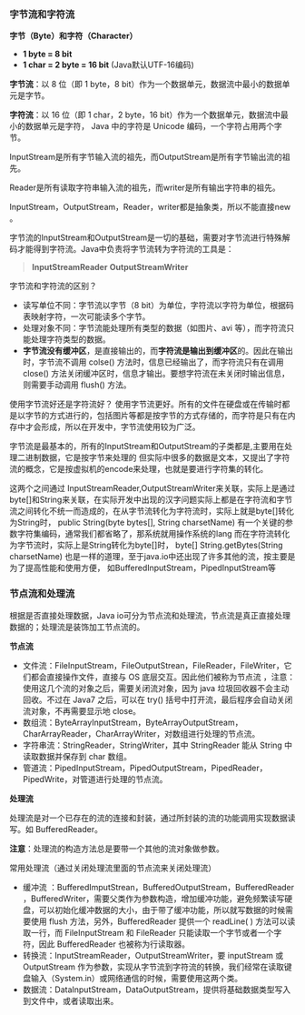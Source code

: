 ### 字节流和字符流

**字节（Byte）和字符（Character）**

- **1 byte = 8 bit**
- **1 char = 2 byte = 16 bit** (Java默认UTF-16编码)

**字节流**：以 8 位（即 1 byte，8 bit）作为一个数据单元，数据流中最小的数据单元是字节。

**字符流**：以 16 位（即 1 char，2 byte，16 bit）作为一个数据单元，数据流中最小的数据单元是字符， Java 中的字符是 Unicode 编码，一个字符占用两个字节。

InputStream是所有字节输入流的祖先，而OutputStream是所有字节输出流的祖先。 

Reader是所有读取字符串输入流的祖先，而writer是所有输出字符串的祖先。

InputStream，OutputStream，Reader，writer都是抽象类，所以不能直接new 。

字节流的InputStream和OutputStream是一切的基础，需要对字节流进行特殊解码才能得到字符流。Java中负责将字节流转为字符流的工具是：

> **InputStreamReader**
> **OutputStreamWriter**

字节流和字符流的区别？

- 读写单位不同：字节流以字节（8 bit）为单位，字符流以字符为单位，根据码表映射字符，一次可能读多个字节。
- 处理对象不同：字节流能处理所有类型的数据（如图片、avi 等），而字符流只能处理字符类型的数据。
- **字节流没有缓冲区**，是直接输出的，而**字符流是输出到缓冲区**的。因此在输出时，字节流不调用 colse() 方法时，信息已经输出了，而字符流只有在调用 close() 方法关闭缓冲区时，信息才输出。要想字符流在未关闭时输出信息，则需要手动调用 flush() 方法。

使用字节流好还是字符流好？
使用字节流更好。所有的文件在硬盘或在传输时都是以字节的方式进行的，包括图片等都是按字节的方式存储的，而字符是只有在内存中才会形成，所以在开发中，字节流使用较为广泛。

字节流是最基本的，所有的InputStream和OutputStream的子类都是,主要用在处理二进制数据，它是按字节来处理的 但实际中很多的数据是文本，又提出了字符流的概念，它是按虚拟机的encode来处理，也就是要进行字符集的转化。

这两个之间通过 InputStreamReader,OutputStreamWriter来关联，实际上是通过byte[]和String来关联，在实际开发中出现的汉字问题实际上都是在字符流和字节流之间转化不统一而造成的，在从字节流转化为字符流时，实际上就是byte[]转化为String时， public String(byte bytes[], String charsetName) 有一个关键的参数字符集编码，通常我们都省略了，那系统就用操作系统的lang 而在字符流转化为字节流时，实际上是String转化为byte[]时， byte[]    String.getBytes(String charsetName) 也是一样的道理，至于java.io中还出现了许多其他的流，按主要是为了提高性能和使用方便， 如BufferedInputStream，PipedInputStream等

### 节点流和处理流

根据是否直接处理数据，Java io可分为节点流和处理流，节点流是真正直接处理数据的；处理流是装饰加工节点流的。

**节点流**

- 文件流：FileInputStream，FileOutputStrean，FileReader，FileWriter，它们都会直接操作文件，直接与 OS 底层交互。因此他们被称为节点流 ，注意：使用这几个流的对象之后，需要关闭流对象，因为 java 垃圾回收器不会主动回收。不过在 Java7 之后，可以在 try() 括号中打开流，最后程序会自动关闭流对象，不再需要显示地 close。
- 数组流：ByteArrayInputStream，ByteArrayOutputStream，CharArrayReader，CharArrayWriter，对数组进行处理的节点流。
- 字符串流：StringReader，StringWriter，其中 StringReader 能从 String 中读取数据并保存到 char 数组。
- 管道流：PipedInputStream，PipedOutputStream，PipedReader，PipedWrite，对管道进行处理的节点流。

**处理流**

处理流是对一个已存在的流的连接和封装，通过所封装的流的功能调用实现数据读写。如 BufferedReader。

**注意**：处理流的构造方法总是要带一个其他的流对象做参数。

常用处理流（通过关闭处理流里面的节点流来关闭处理流）

- 缓冲流 ：BufferedImputStrean，BufferedOutputStream，BufferedReader ，BufferedWriter，需要父类作为参数构造，增加缓冲功能，避免频繁读写硬盘，可以初始化缓冲数据的大小，由于带了缓冲功能，所以就写数据的时候需要使用 flush 方法，另外，BufferedReader 提供一个 readLine( ) 方法可以读取一行，而 FileInputStream 和 FileReader 只能读取一个字节或者一个字符，因此 BufferedReader 也被称为行读取器。
- 转换流：InputStreamReader，OutputStreamWriter，要 inputStream 或 OutputStream 作为参数，实现从字节流到字符流的转换，我们经常在读取键盘输入（System.in）或网络通信的时候，需要使用这两个类。
- 数据流：DataInputStream，DataOutputStream，提供将基础数据类型写入到文件中，或者读取出来。